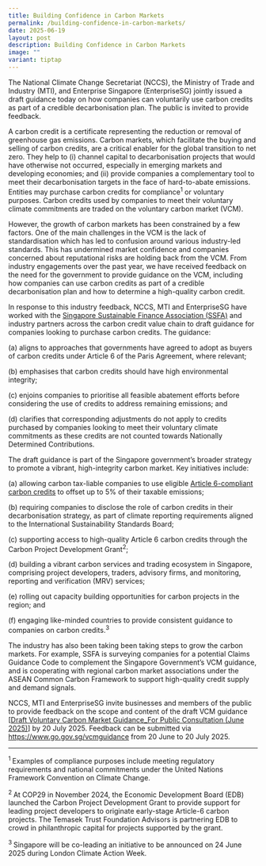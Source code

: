 ```yaml
---
title: Building Confidence in Carbon Markets
permalink: /building-confidence-in-carbon-markets/
date: 2025-06-19
layout: post
description: Building Confidence in Carbon Markets
image: ""
variant: tiptap
---
```

<p>The National Climate Change Secretariat (NCCS), the Ministry of Trade
and Industry (MTI), and Enterprise Singapore (EnterpriseSG) jointly issued
a draft guidance today on how companies can voluntarily use carbon credits
as part of a credible decarbonisation plan. The public is invited to provide
feedback.</p>
<p>A carbon credit is a certificate representing the reduction or removal
of greenhouse gas emissions. Carbon markets, which facilitate the buying
and selling of carbon credits, are a critical enabler for the global transition
to net zero. They help to (i) channel capital to decarbonisation projects
that would have otherwise not occurred, especially in emerging markets
and developing economies; and (ii) provide companies a complementary tool
to meet their decarbonisation targets in the face of hard-to-abate emissions.
Entities may purchase carbon credits for compliance<sup>1</sup> or voluntary
purposes. Carbon credits used by companies to meet their voluntary climate
commitments are traded on the voluntary carbon market (VCM).</p>
<p>However, the growth of carbon markets has been constrained by a few factors.
One of the main challenges in the VCM is the lack of standardisation which
has led to confusion around various industry-led standards. This has undermined
market confidence and companies concerned about reputational risks are
holding back from the VCM. From industry engagements over the past year,
we have received feedback on the need for the government to provide guidance
on the VCM, including how companies can use carbon credits as part of a
credible decarbonisation plan and how to determine a high-quality carbon
credit.</p>
<p>In response to this industry feedback, NCCS, MTI and EnterpriseSG have
worked with the <a href="https://www.ssfa.org.sg/" rel="noopener nofollow" target="_blank">Singapore Sustainable Finance Association (SSFA)</a> and
industry partners across the carbon credit value chain to draft guidance
for companies looking to purchase carbon credits. The guidance:</p>
<p>(a) aligns to approaches that governments have agreed to adopt as buyers
of carbon credits under Article 6 of the Paris Agreement, where relevant;</p>
<p>(b) emphasises that carbon credits should have high environmental integrity;</p>
<p>(c) enjoins companies to prioritise all feasible abatement efforts before
considering the use of credits to address remaining emissions; and</p>
<p>(d) clarifies that corresponding adjustments do not apply to credits purchased
by companies looking to meet their voluntary climate commitments as these
credits are not counted towards Nationally Determined Contributions.</p>
<p>The draft guidance is part of the Singapore government’s broader strategy
to promote a vibrant, high-integrity carbon market. Key initiatives include:</p>
<p>(a) allowing carbon tax-liable companies to use eligible <a href="https://www.carbonmarkets-cooperation.gov.sg/" rel="noopener nofollow" target="_blank">Article 6-compliant carbon credits</a> to
offset up to 5% of their taxable emissions;</p>
<p>(b) requiring companies to disclose the role of carbon credits in their
decarbonisation strategy, as part of climate reporting requirements aligned
to the International Sustainability Standards Board;</p>
<p>(c) supporting access to high-quality Article 6 carbon credits through
the Carbon Project Development Grant<sup>2</sup>;</p>
<p>(d) building a vibrant carbon services and trading ecosystem in Singapore,
comprising project developers, traders, advisory firms, and monitoring,
reporting and verification (MRV) services;</p>
<p>(e) rolling out capacity building opportunities for carbon projects in
the region; and</p>
<p>(f) engaging like-minded countries to provide consistent guidance to companies
on carbon credits.<sup>3</sup>
</p>
<p>The industry has also been taking been taking steps to grow the carbon
markets. For example, SSFA is surveying companies for a potential Claims
Guidance Code to complement the Singapore Government’s VCM guidance, and
is cooperating with regional carbon market associations under the ASEAN
Common Carbon Framework to support high-quality credit supply and demand
signals.</p>
<p>NCCS, MTI and EnterpriseSG invite businesses and members of the public
to provide feedback on the scope and content of the draft VCM guidance
[<a href="/files/docs/default-source/default-document-library/Draft_Voluntary_Carbon_Market_Guidance_For_Public_Consultation__June_2025_.pdf" rel="noopener nofollow" target="_blank">Draft Voluntary Carbon Market Guidance_For Public Consultation (June 2025)</a>]
by 20 July 2025. Feedback can be submitted via <a href="https://www.go.gov.sg/vcmguidance" rel="noopener nofollow" target="_blank">https://www.go.gov.sg/vcmguidance</a> from
20 June to 20 July 2025.</p>
<p></p>
<hr>
<p><sup>1 </sup>Examples of compliance purposes include meeting regulatory
requirements and national commitments under the United Nations Framework
Convention on Climate Change.</p>
<p><sup>2 </sup>At COP29 in November 2024, the Economic Development Board
(EDB) launched the Carbon Project Development Grant to provide support
for leading project developers to originate early-stage Article-6 carbon
projects. The Temasek Trust Foundation Advisors is partnering EDB to crowd
in philanthropic capital for projects supported by the grant.</p>
<p><sup>3 </sup>Singapore will be co-leading an initiative to be announced
on 24 June 2025 during London Climate Action Week.</p>